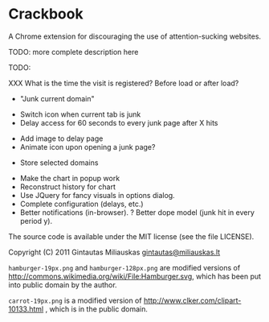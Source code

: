 Crackbook
=========

A Chrome extension for discouraging the use of attention-sucking websites.

TODO: more complete description here


TODO:

XXX What is the time the visit is registered? Before load or after load?

 - "Junk current domain"
 + Switch icon when current tab is junk
 + Delay access for 60 seconds to every junk page after X hits
 - Add image to delay page
 - Animate icon upon opening a junk page?
 + Store selected domains
 - Make the chart in popup work
 - Reconstruct history for chart
 - Use JQuery for fancy visuals in options dialog.
 - Complete configuration (delays, etc.)
 - Better notifications (in-browser).
 ? Better dope model (junk hit in every period y).

The source code is available under the MIT license (see the file LICENSE).

Copyright (C) 2011 Gintautas Miliauskas <gintautas@miliauskas.lt>


`hamburger-19px.png` and `hamburger-128px.png` are modified
versions of <http://commons.wikimedia.org/wiki/File:Hamburger.svg>, which has
been put into public domain by the author.

`carrot-19px.png` is a modified version of
<http://www.clker.com/clipart-10133.html> , which is in the public domain.
